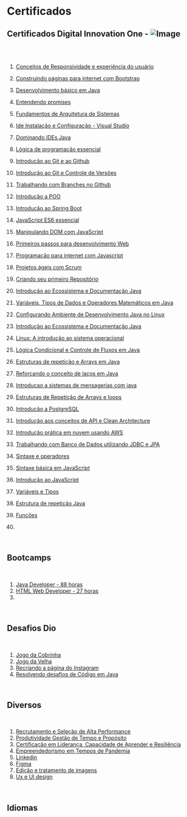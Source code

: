 # Certificados

## Certificados Digital Innovation One - ![Image](https://github.com/martageraldo/certificados/blob/main/logo%20dio.jpg?raw=true)

<br>
<br>

1. [Conceitos de Responsividade e experiência do usuário](https://github.com/martageraldo/certificados/blob/main/certificados/1conceitos%20responsividade%20e%20experiencia%20do%20usu%C3%A1rio.pdf)

2. [Construindo páginas para internet com Bootstrap](https://github.com/martageraldo/certificados/blob/main/certificados/2Construindo%páginas%para%internet%com%Bootstrap.pdf)

3. [Desenvolvimento básico em  Java](https://github.com/martageraldo/certificados/blob/main/certificados/3Desenvolvimento%Básico%em%Java.pdf)

4. [Entendendo promises](https://github.com/martageraldo/certificados/blob/main/certificados/5Entendendo%promises.pdf)

5. [Fundamentos de Arquitetura de Sistemas](https://github.com/martageraldo/certificados/blob/main/certificados/6Fundamentos%de%Arquitetura%de%Sistemas.pdf)

6. [Ide Instalação e Configuração - Visual Studio](https://github.com/martageraldo/certificados/blob/main/certificados/7IDE%Instalação%e%Configuração%(Visual%Studio%Code).pdf)

7. [Dominando IDEs Java](https://github.com/martageraldo/certificados/blob/main/certificados/8Dominando%IDEs%Java.pdf)

8. [Lógica de programação essencial](https://github.com/martageraldo/certificados/blob/main/certificados/9Lógica%de%Programação%Essencial.pdf)

9. [Introdução  ao Git e ao Github](https://github.com/martageraldo/certificados/blob/main/certificados/11Introdução%ao%Git%e%ao%GitHub.pdf)

10. [Introdução ao Git e Controle de Versões](https://github.com/martageraldo/certificados/blob/main/certificados/12Introdução%ao%Git%e%Controle%de%Versões.pdf)

11. [Trabalhando  com Branches no Github](https://github.com/martageraldo/certificados/blob/main/certificados/13Trabalhando%com%Branches%no%Github.pdf)

12. [Introdução a POO](https://github.com/martageraldo/certificados/blob/main/certificados/14introdução%a%POO.pdf)

13. [Introdução ao Spring Boot](https://github.com/martageraldo/certificados/blob/main/certificados/15Introdução%ao%Spring%Boot.pdf)

14. [JavaScript ES6 essencial](https://github.com/martageraldo/certificados/blob/main/certificados/16JavaScript%ES6%essencial.pdf)

15. [Manipulando DOM com JavaScript](https://github.com/martageraldo/certificados/blob/main/certificados/17Manipulando%a%D.O.M.%com%Javascript.pdf)

16. [Primeiros passos para desenvolvimento Web](https://github.com/martageraldo/certificados/blob/main/certificados/18Primeiros%passos%para%desenvolvimento%web.pdf)

17. [Programação para internet com Javascript](https://github.com/martageraldo/certificados/blob/main/certificados/19Programação%para%internet%com%JavaScript.pdf)

18. [Projetos ágeis com Scrum](https://github.com/martageraldo/certificados/blob/main/certificados/20projetos%ageis%com%scrum.pdf)

19. [Criando seu primeiro Repositório](https://github.com/martageraldo/certificados/blob/main/certificados/Crianco%seu%primeiro%Repositório.pdf)

20. [Introdução ao Ecossistema e Documentação Java](https://github.com/martageraldo/certificados/blob/main/certificados/IntroducaoAoEcossistemaEDocumentacaoJava.pdf)
21. [Variáveis, Tipos de Dados e Operadores Matemáticos em Java](https://github.com/martageraldo/certificados/blob/main/certificados/Vari%C3%A1veis%2C%20Tipos%20de%20Dados%20e%20Operadores%20matem%C3%A1ticos%20em%20java.pdf)
22. [Configurando Ambiente de Desenvolvimento Java no Linux](https://github.com/martageraldo/certificados/blob/main/certificados/ConfAmbDedesJavaNoLinux.pdf)
23. [Introdução ao Ecossistema e Documentação Java](https://github.com/martageraldo/certificados/blob/main/certificados/IntroducaoAoEcossistemaEDocumentacaoJava.pdf)
24. [Linux: A introdução ao sistema operacional](https://github.com/martageraldo/certificados/blob/main/certificados/Linux%20A%20introdu%C3%A7%C3%A3o%20ao%20sistema%20operacional.pdf)
25. [Lógica Condicional e Controle de Fluxos em Java](https://github.com/martageraldo/certificados/blob/main/certificados/Logica%20Condicional%20e%20controle%20de%20fluxos%20em%20Java.pdf)
26. [Estruturas de repetição e Arrays em Java](https://github.com/martageraldo/certificados/blob/main/certificados/Estruturas%20de%20Repeti%C3%A7%C3%A3o%20de%20Arrays%20e%20loops.pdf)
27. [Reforçando o conceito de laços em Java](https://github.com/martageraldo/certificados/blob/main/certificados/Refor%C3%A7ando%20o%20conceito%20de%20la%C3%A7os%20em%20java.pdf)
28. [Introducao a sistemas de mensagerias com java](https://github.com/martageraldo/certificados/blob/main/certificados/Introducaoa%20sistemas%20de%20mensagerias%20com%20java.pdf)
29. [Estruturas de Repetição de Arrays e loops](https://github.com/martageraldo/certificados/blob/main/certificados/Estruturas%20de%20Repeti%C3%A7%C3%A3o%20de%20Arrays%20e%20loops.pdf)
30. [Introdução a PostgreSQL](https://github.com/martageraldo/certificados/blob/main/certificados/Introdu%C3%A7%C3%A3o%20a%20PostgreSQL.pdf)
31. [Introdução aos conceitos de API e Clean Architecture](https://github.com/martageraldo/certificados/blob/main/certificados/Introdu%C3%A7%C3%A3o%20aos%20conceitos%20de%20API%20e%20Clean%20Architecture.pdf)
32. [Introdução prática em nuvem usando AWS](https://github.com/martageraldo/certificados/blob/main/certificados/Introdu%C3%A7%C3%A3o%20pr%C3%A1tica%20em%20nuvem%20usando%20AWS.pdf)
33. [Trabalhando com Banco de Dados utilizando JDBC e JPA](https://github.com/martageraldo/certificados/blob/main/certificados/Trabalhando%20com%20Banco%20de%20Dados%20utilizando%20JDBC%20e%20JPA.pdf)
34. [Sintaxe e operadores](https://github.com/martageraldo/certificados/blob/main/certificados/sintaxe%20e%20operadores.pdf)
35. [Sintaxe básica em JavaScript](https://github.com/martageraldo/certificados/blob/main/certificados/sintaxe%20basica%20em%20javascript.pdf)
36. [Introdução ao JavaScript](https://github.com/martageraldo/certificados/blob/main/certificados/sintaxe%20basica%20em%20javascript.pdf) 
37. [Variáveis e Tipos](https://github.com/martageraldo/certificados/blob/main/certificados/Vari%C3%A1veis%20e%20tipos.pdf) 
38. [Estrutura de repetição Java](https://github.com/martageraldo/certificados/blob/main/certificados/Estruturas%20de%20Repeticao%20em%20java-Introducao.pdf)
39. [Funções](https://github.com/martageraldo/certificados/blob/main/certificados/Fun%C3%A7%C3%B5es.pdf)
40. 

<br>

## Bootcamps

<br>

1. [Java Developer - 88 horas](https://github.com/martageraldo/certificados/blob/main/certificados/bootcamps/Amdocs.pdf)
2. [HTML Web Developer - 27 horas](https://github.com/martageraldo/certificados/blob/main/certificados/bootcamps/Frontend.pdf)
3. 



   <br>

## Desafios Dio

<br>

1. [Jogo da Cobrinha](https://github.com/martageraldo/certificados/blob/main/certificados/jogodacobrinhaDio.pdf)
2. [Jogo da Velha](https://github.com/martageraldo/certificados/blob/main/certificados/jogoDaVelha.pdf)
3. [Recriando a página do Instagram](https://github.com/martageraldo/certificados/blob/main/certificados/recriando%página%do%instagram.pdf)
4. [Resolvendo desafios de Código em Java](https://github.com/martageraldo/certificados/blob/main/certificados/resolvendoDesafiosDeCodigoEmJava.pdf)


<br>

## Diversos

<br>

1. [Recrutamento e Seleção de Alta Performance](https://github.com/martageraldo/certificados/blob/main/certificados/Recrutamento%e%Seleção%de%Alta%performance.png)
2. [Produtividade Gestão de Tempo e Propósito](https://github.com/martageraldo/certificados/blob/main/certificados/Produtividade%Gestão%do%Tempo%e%Propósito.pdf)
3. [Certificação em Liderança, Capacidade de Aprender e Resiliência](https://github.com/martageraldo/certificados/blob/main/certificados/Certificação%em%Liderança,%Capacidade%de%Aprender%e%Resiliência.pdf)
4. [Empreendedorismo em Tempos de Pandemia](https://github.com/martageraldo/certificados/blob/main/certificados/Empreendedorismo%em%tempos%de%pandemia.pdf)
5. [Linkedin](https://github.com/martageraldo/certificados/blob/main/certificados/Linkedin.pdf)
6. [Figma](https://github.com/martageraldo/certificados/blob/main/certificados/10Figma.pdf)
7. [Edição e tratamento de imagens](https://github.com/martageraldo/certificados/blob/main/certificados/4Edição_e_tratamento_de_imagens.pdf)
8. [Ux e UI design](https://github.com/martageraldo/certificados/blob/main/certificados/21UX%e%UI%design%Tim.pdf)

<br>

## Idiomas

<br>



